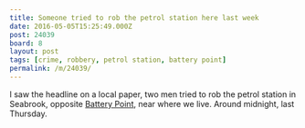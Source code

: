 ```yaml
---
title: Someone tried to rob the petrol station here last week
date: 2016-05-05T15:25:49.000Z
post: 24039
board: 8
layout: post
tags: [crime, robbery, petrol station, battery point]
permalink: /m/24039/
---
```

I saw the headline on a local paper, two men tried to rob the petrol station in Seabrook, opposite <a href="/wiki/battery+point">Battery Point</a>, near where we live. Around midnight, last Thursday.
